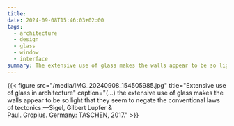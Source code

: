 ```yaml
---
title: 
date: 2024-09-08T15:46:03+02:00
tags:
  - architecture
  - design
  - glass
  - window
  - interface
summary: The extensive use of glass makes the walls appear to be so light that they seem to negate the conventional laws of tectonics.
---
```

{{< figure src="/media/IMG_20240908_154505985.jpg" title="Extensive use of glass in architecture" caption="(...) the extensive use of glass makes the walls appear to be so light that they seem to negate the conventional laws of tectonics.—Sigel, Gilbert Lupfer & Paul. Gropius. Germany: TASCHEN, 2017." >}}